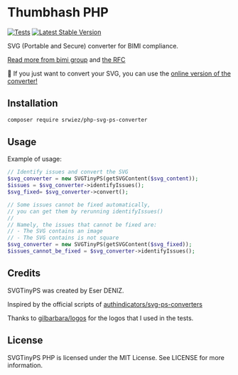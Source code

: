 # Thumbhash PHP

[![Tests](https://github.com/SRWieZ/php-svg-ps-converter/actions/workflows/test.yml/badge.svg)](https://github.com/SRWieZ/php-svg-ps-converter/actions/workflows/tests.yml)
[![Latest Stable Version](https://poser.pugx.org/SRWieZ/php-svg-ps-converter/v/stable)](https://packagist.org/packages/SRWieZ/php-svg-ps-converter)

SVG (Portable and Secure) converter for BIMI compliance.

[Read more from bimi group](https://bimigroup.org/implementation-guide/)
and [the RFC](https://datatracker.ietf.org/doc/id/draft-svg-tiny-ps-abrotman-00.txt)

🧪 If you just want to convert your SVG, you can use the
[online version of the converter!](https://checkbimi.com/convertsvg)

## Installation

```bash
composer require srwiez/php-svg-ps-converter
```

## Usage

Example of usage:

```php
// Identify issues and convert the SVG
$svg_converter = new SVGTinyPS(getSVGContent($svg_content));
$issues = $svg_converter->identifyIssues();
$svg_fixed= $svg_converter->convert();

// Some issues cannot be fixed automatically,
// you can get them by rerunning identifyIssues()
//
// Namely, the issues that cannot be fixed are:
// - The SVG contains an image
// - The SVG contains is not square
$svg_converter = new SVGTinyPS(getSVGContent($svg_fixed));
$issues_cannot_be_fixed = $svg_converter->identifyIssues();
```

## Credits

SVGTinyPS was created by Eser DENIZ.

Inspired by the official scripts
of [authindicators/svg-ps-converters](https://github.com/authindicators/svg-ps-converters)

Thanks to [gilbarbara/logos](https://github.com/gilbarbara/logos) for the logos that I used in the tests.

## License

SVGTinyPS PHP is licensed under the MIT License. See LICENSE for more information.